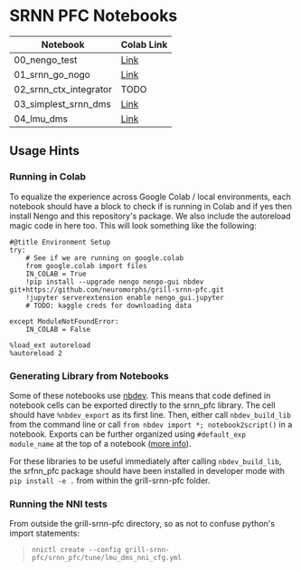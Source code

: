 # SRNN PFC Notebooks

| Notebook                    | Colab Link |
|-----------------------------| -----------|
| 00_nengo_test               | [Link](https://colab.research.google.com/github/neuromorphs/grill-srnn-pfc/blob/master/notebooks/00_nengo_test.ipynb)|
| 01_srnn_go_nogo             | [Link](https://colab.research.google.com/github/neuromorphs/grill-srnn-pfc/blob/master/notebooks/01_srnn_go_nogo.ipynb)|
| 02_srnn_ctx_integrator      | TODO |
| 03_simplest_srnn_dms        | [Link](https://colab.research.google.com/github/neuromorphs/grill-srnn-pfc/blob/master/notebooks/03_simplest_rnn_dms.ipynb)|
| 04_lmu_dms        | [Link](https://colab.research.google.com/github/neuromorphs/grill-srnn-pfc/blob/master/notebooks/04_lmu_dms.ipynb)|

## Usage Hints

### Running in Colab

To equalize the experience across Google Colab / local environments, each notebook should have a block to check if is running in Colab and if yes then install Nengo and this repository's package. We also include the autoreload magic code in here too. This will look something like the following:
```jupyterpython
#@title Environment Setup
try:
    # See if we are running on google.colab
    from google.colab import files
    IN_COLAB = True
    !pip install --upgrade nengo nengo-gui nbdev git+https://github.com/neuromorphs/grill-srnn-pfc.git
    !jupyter serverextension enable nengo_gui.jupyter
    # TODO: kaggle creds for downloading data 
    
except ModuleNotFoundError:
    IN_COLAB = False

%load_ext autoreload
%autoreload 2
```

### Generating Library from Notebooks

Some of these notebooks use [nbdev](https://nbdev.fast.ai/). This means that code defined in notebook cells can be exported directly to the srnn_pfc library. The cell should have `%nbdev_export` as its first line. Then, either call `nbdev_build_lib` from the command line or call `from nbdev import *; notebook2script()` in a notebook. Exports can be further organized using `#default_exp module_name` at the top of a notebook ([more info](https://nbdev.fast.ai/export.html)).

For these libraries to be useful immediately after calling `nbdev_build_lib`, the srfnn_pfc package should have been installed in developer mode with `pip install -e .` from within the grill-srnn-pfc folder.

### Running the NNI tests

From outside the grill-srnn-pfc directory, so as not to confuse python's import statements:
> `nnictl create --config grill-srnn-pfc/srnn_pfc/tune/lmu_dms_nni_cfg.yml`